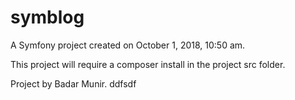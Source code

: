 symblog
=======

A Symfony project created on October 1, 2018, 10:50 am.

This project will require a composer install in the project src folder.

Project by Badar Munir. ddfsdf